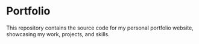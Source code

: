 # Portfolio
This repository contains the source code for my personal portfolio website, showcasing my work, projects, and skills.
